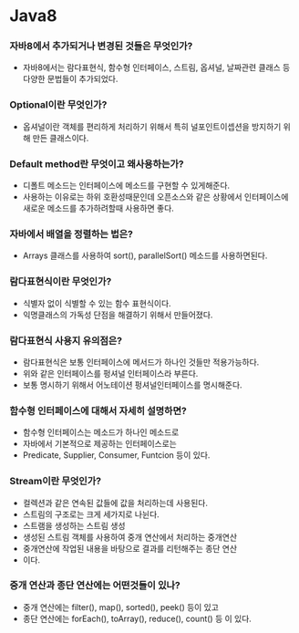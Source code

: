 # Java8

### 자바8에서 추가되거나 변경된 것들은 무엇인가?

- 자바8에서는 람다표현식, 함수형 인터페이스, 스트림, 옵셔널, 날짜관련 클래스 등 다양한 문법들이 추가되었다.

### Optional이란 무엇인가?

- 옵셔널이란 객체를 편리하게 처리하기 위해서 특히 널포인트이셉션을 방지하기 위해 만든 클래스이다.

### Default method란 무엇이고 왜사용하는가?

- 디폴트 메소드는 인터페이스에 메소드를 구현할 수 있게해준다.
- 사용하는 이유로는 하위 호환성때문인데 오픈소스와 같은 상황에서 인터페이스에 새로운 메소드를 추가하려할때 사용하면 좋다.

### 자바에서 배열을 정렬하는 법은?

- Arrays 클래스를 사용하여 sort(), parallelSort() 메소드를 사용하면된다.

### 람다표현식이란 무엇인가?

- 식별자 없이 식별할 수 있는 함수 표현식이다.
- 익명클래스의 가독성 단점을 해결하기 위해서 만들어졌다.

### 람다표현식 사용지 유의점은?

- 람다표현식은 보통 인터페이스에 메서드가 하나인 것들만 적용가능하다.
- 위와 같은 인터페이스를 펑셔널 인터페이스라 부른다.
- 보통 명시하기 위해서 어노테이션 펑셔널인터페이스를 명시해준다.

### 함수형 인터페이스에 대해서 자세히 설명하면?

- 함수형 인터페이스는 메소드가 하나인 메소드로
- 자바에서 기본적으로 제공하는 인터페이스로는
- Predicate, Supplier, Consumer, Funtcion 등이 있다.

### Stream이란 무엇인가?

- 컬렉션과 같은 연속된 값들에 값을 처리하는데 사용된다.
- 스트림의 구조로는 크게 세가지로 나뉜다.
- 스트램을 생성하는 스트림 생성
- 생성된 스트림 객체를 사용하여 중개 연산에서 처리하는 중개연산
- 중개연산에 작업된 내용을 바탕으로 결과를 리턴해주는 종단 연산
- 이다.

### 중개 연산과 종단 연산에는 어떤것들이 있나?

- 중개 연산에는 filter(), map(), sorted(), peek() 등이 있고
- 종단 연산에는 forEach(), toArray(), reduce(), count() 등 이 있다.
